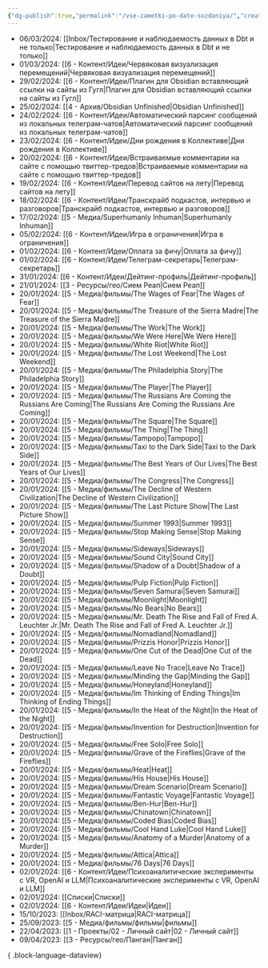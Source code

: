 ```yaml
---
{"dg-publish":true,"permalink":"/vse-zametki-po-date-sozdaniya/","created":"2024-03-08T17:34:51.163+07:00","updated":"2024-03-08T17:43:38.755+07:00"}
---
```


- 06/03/2024: [[Inbox/Тестирование и наблюдаемость данных в Dbt и не только\|Тестирование и наблюдаемость данных в Dbt и не только]]
- 01/03/2024: [[6 - Контент/Идеи/Червяковая визуализация перемещений\|Червяковая визуализация перемещений]]
- 29/02/2024: [[6 - Контент/Идеи/Плагин для Obsidian вставляющий ссылки на сайты из Гугл\|Плагин для Obsidian вставляющий ссылки на сайты из Гугл]]
- 25/02/2024: [[4 - Архив/Obsidian Unfinished\|Obsidian Unfinished]]
- 24/02/2024: [[6 - Контент/Идеи/Автоматический парсинг сообщений из локальных телеграм-чатов\|Автоматический парсинг сообщений из локальных телеграм-чатов]]
- 23/02/2024: [[6 - Контент/Идеи/Дни рождения в Коллективе\|Дни рождения в Коллективе]]
- 20/02/2024: [[6 - Контент/Идеи/Встраиваемые комментарии на сайте с помощью твиттер-тредов\|Встраиваемые комментарии на сайте с помощью твиттер-тредов]]
- 19/02/2024: [[6 - Контент/Идеи/Перевод сайтов на лету\|Перевод сайтов на лету]]
- 18/02/2024: [[6 - Контент/Идеи/Транскрайб подкастов, интервью и разговоров\|Транскрайб подкастов, интервью и разговоров]]
- 17/02/2024: [[5 - Медиа/Superhumanly Inhuman\|Superhumanly Inhuman]]
- 05/02/2024: [[6 - Контент/Идеи/Игра в ограничения\|Игра в ограничения]]
- 01/02/2024: [[6 - Контент/Идеи/Оплата за фичу\|Оплата за фичу]]
- 01/02/2024: [[6 - Контент/Идеи/Телеграм-секретарь\|Телеграм-секретарь]]
- 31/01/2024: [[6 - Контент/Идеи/Дейтинг-профиль\|Дейтинг-профиль]]
- 21/01/2024: [[3 - Ресурсы/гео/Сием Реап\|Сием Реап]]
- 20/01/2024: [[5 - Медиа/фильмы/The Wages of Fear\|The Wages of Fear]]
- 20/01/2024: [[5 - Медиа/фильмы/The Treasure of the Sierra Madre\|The Treasure of the Sierra Madre]]
- 20/01/2024: [[5 - Медиа/фильмы/The Work\|The Work]]
- 20/01/2024: [[5 - Медиа/фильмы/We Were Here\|We Were Here]]
- 20/01/2024: [[5 - Медиа/фильмы/White Riot\|White Riot]]
- 20/01/2024: [[5 - Медиа/фильмы/The Lost Weekend\|The Lost Weekend]]
- 20/01/2024: [[5 - Медиа/фильмы/The Philadelphia Story\|The Philadelphia Story]]
- 20/01/2024: [[5 - Медиа/фильмы/The Player\|The Player]]
- 20/01/2024: [[5 - Медиа/фильмы/The Russians Are Coming the Russians Are Coming\|The Russians Are Coming the Russians Are Coming]]
- 20/01/2024: [[5 - Медиа/фильмы/The Square\|The Square]]
- 20/01/2024: [[5 - Медиа/фильмы/The Thing\|The Thing]]
- 20/01/2024: [[5 - Медиа/фильмы/Tampopo\|Tampopo]]
- 20/01/2024: [[5 - Медиа/фильмы/Taxi to the Dark Side\|Taxi to the Dark Side]]
- 20/01/2024: [[5 - Медиа/фильмы/The Best Years of Our Lives\|The Best Years of Our Lives]]
- 20/01/2024: [[5 - Медиа/фильмы/The Congress\|The Congress]]
- 20/01/2024: [[5 - Медиа/фильмы/The Decline of Western Civilization\|The Decline of Western Civilization]]
- 20/01/2024: [[5 - Медиа/фильмы/The Last Picture Show\|The Last Picture Show]]
- 20/01/2024: [[5 - Медиа/фильмы/Summer 1993\|Summer 1993]]
- 20/01/2024: [[5 - Медиа/фильмы/Stop Making Sense\|Stop Making Sense]]
- 20/01/2024: [[5 - Медиа/фильмы/Sideways\|Sideways]]
- 20/01/2024: [[5 - Медиа/фильмы/Sound City\|Sound City]]
- 20/01/2024: [[5 - Медиа/фильмы/Shadow of a Doubt\|Shadow of a Doubt]]
- 20/01/2024: [[5 - Медиа/фильмы/Pulp Fiction\|Pulp Fiction]]
- 20/01/2024: [[5 - Медиа/фильмы/Seven Samurai\|Seven Samurai]]
- 20/01/2024: [[5 - Медиа/фильмы/Moonlight\|Moonlight]]
- 20/01/2024: [[5 - Медиа/фильмы/No Bears\|No Bears]]
- 20/01/2024: [[5 - Медиа/фильмы/Mr. Death The Rise and Fall of Fred A. Leuchter Jr.\|Mr. Death The Rise and Fall of Fred A. Leuchter Jr.]]
- 20/01/2024: [[5 - Медиа/фильмы/Nomadland\|Nomadland]]
- 20/01/2024: [[5 - Медиа/фильмы/Prizzis Honor\|Prizzis Honor]]
- 20/01/2024: [[5 - Медиа/фильмы/One Cut of the Dead\|One Cut of the Dead]]
- 20/01/2024: [[5 - Медиа/фильмы/Leave No Trace\|Leave No Trace]]
- 20/01/2024: [[5 - Медиа/фильмы/Minding the Gap\|Minding the Gap]]
- 20/01/2024: [[5 - Медиа/фильмы/Honeyland\|Honeyland]]
- 20/01/2024: [[5 - Медиа/фильмы/Im Thinking of Ending Things\|Im Thinking of Ending Things]]
- 20/01/2024: [[5 - Медиа/фильмы/In the Heat of the Night\|In the Heat of the Night]]
- 20/01/2024: [[5 - Медиа/фильмы/Invention for Destruction\|Invention for Destruction]]
- 20/01/2024: [[5 - Медиа/фильмы/Free Solo\|Free Solo]]
- 20/01/2024: [[5 - Медиа/фильмы/Grave of the Fireflies\|Grave of the Fireflies]]
- 20/01/2024: [[5 - Медиа/фильмы/Heat\|Heat]]
- 20/01/2024: [[5 - Медиа/фильмы/His House\|His House]]
- 20/01/2024: [[5 - Медиа/фильмы/Dream Scenario\|Dream Scenario]]
- 20/01/2024: [[5 - Медиа/фильмы/Fantastic Voyage\|Fantastic Voyage]]
- 20/01/2024: [[5 - Медиа/фильмы/Ben-Hur\|Ben-Hur]]
- 20/01/2024: [[5 - Медиа/фильмы/Chinatown\|Chinatown]]
- 20/01/2024: [[5 - Медиа/фильмы/Coded Bias\|Coded Bias]]
- 20/01/2024: [[5 - Медиа/фильмы/Cool Hand Luke\|Cool Hand Luke]]
- 20/01/2024: [[5 - Медиа/фильмы/Anatomy of a Murder\|Anatomy of a Murder]]
- 20/01/2024: [[5 - Медиа/фильмы/Attica\|Attica]]
- 20/01/2024: [[5 - Медиа/фильмы/76 Days\|76 Days]]
- 02/01/2024: [[6 - Контент/Идеи/Психоаналитические эксперименты с VR, OpenAI и LLM\|Психоаналитические эксперименты с VR, OpenAI и LLM]]
- 02/01/2024: [[Списки\|Списки]]
- 02/01/2024: [[6 - Контент/Идеи/Идеи\|Идеи]]
- 15/10/2023: [[Inbox/RACI-матрица\|RACI-матрица]]
- 25/09/2023: [[5 - Медиа/фильмы/фильмы\|фильмы]]
- 22/04/2023: [[1 - Проекты/02 - Личный сайт\|02 - Личный сайт]]
- 09/04/2023: [[3 - Ресурсы/гео/Панган\|Панган]]

{ .block-language-dataview}
